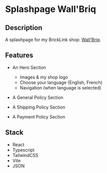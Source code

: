 # Splashpage Wall'Briq

## Description

A splashpage for my BrickLink shop: [Wall'Briq](https://store.bricklink.com/wall_briq).

## Features

- An Hero Section

  - Images & my shop logo
  - Choose your language (English, French)
  - Navigation (when language is selected)

- A General Policy Section

- A Shipping Policy Section

- A Payment Policy Section

## Stack

- React
- Typescript
- TailwindCSS
- Vite
- JSON
